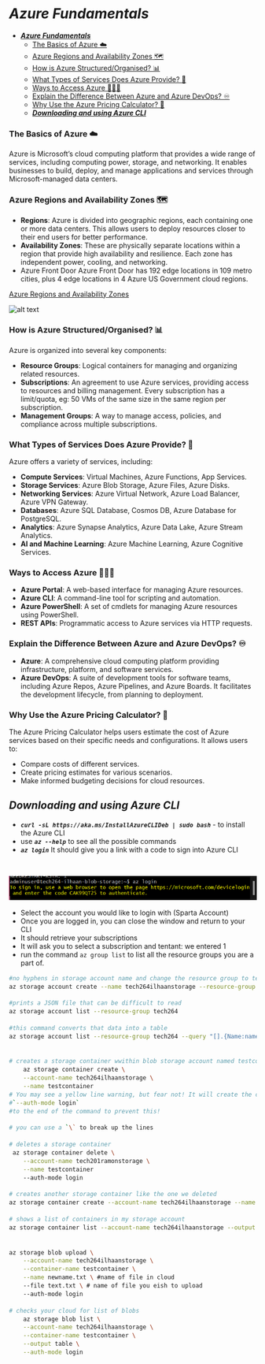 # ***Azure Fundamentals***
- [***Azure Fundamentals***](#azure-fundamentals)
    - [The Basics of Azure ☁️](#the-basics-of-azure-️)
    - [Azure Regions and Availability Zones 🗺️](#azure-regions-and-availability-zones-️)
    - [How is Azure Structured/Organised? 📊](#how-is-azure-structuredorganised-)
    - [What Types of Services Does Azure Provide? 🛜](#what-types-of-services-does-azure-provide-)
    - [Ways to Access Azure 👩🏾‍💻](#ways-to-access-azure-)
    - [Explain the Difference Between Azure and Azure DevOps? ♾️](#explain-the-difference-between-azure-and-azure-devops-️)
    - [Why Use the Azure Pricing Calculator? 🧮](#why-use-the-azure-pricing-calculator-)
  - [***Downloading and using Azure CLI***](#downloading-and-using-azure-cli)

### The Basics of Azure ☁️
Azure is Microsoft’s cloud computing platform that provides a wide range of services, including computing power, storage, and networking. It enables businesses to build, deploy, and manage applications and services through Microsoft-managed data centers.

### Azure Regions and Availability Zones 🗺️
- **Regions**: Azure is divided into geographic regions, each containing one or more data centers. This allows users to deploy resources closer to their end users for better performance.
- **Availability Zones**: These are physically separate locations within a region that provide high availability and resilience. Each zone has independent power, cooling, and networking.
- Azure Front Door
Azure Front Door has 192 edge locations in 109 metro cities, plus 4 edge locations in 4 Azure US Government cloud regions.

[Azure Regions and Availability Zones](https://holori.com/list-of-all-azure-regions-and/)

![alt text](/tech264-cloud-linux/cloud/azure/azure-images/azure-regions-map.png)

### How is Azure Structured/Organised? 📊
Azure is organized into several key components:
- **Resource Groups**: Logical containers for managing and organizing related resources.
- **Subscriptions**: An agreement to use Azure services, providing access to resources and billing management. Every subscription has a limit/quota, eg: 50 VMs of the same size in the same region per subscription.
- **Management Groups**: A way to manage access, policies, and compliance across multiple subscriptions.

### What Types of Services Does Azure Provide? 🛜
Azure offers a variety of services, including:
- **Compute Services**: Virtual Machines, Azure Functions, App Services.
- **Storage Services**: Azure Blob Storage, Azure Files, Azure Disks.
- **Networking Services**: Azure Virtual Network, Azure Load Balancer, Azure VPN Gateway.
- **Databases**: Azure SQL Database, Cosmos DB, Azure Database for PostgreSQL.
- **Analytics**: Azure Synapse Analytics, Azure Data Lake, Azure Stream Analytics.
- **AI and Machine Learning**: Azure Machine Learning, Azure Cognitive Services.

### Ways to Access Azure 👩🏾‍💻
- **Azure Portal**: A web-based interface for managing Azure resources.
- **Azure CLI**: A command-line tool for scripting and automation.
- **Azure PowerShell**: A set of cmdlets for managing Azure resources using PowerShell.
- **REST APIs**: Programmatic access to Azure services via HTTP requests.

### Explain the Difference Between Azure and Azure DevOps? ♾️
- **Azure**: A comprehensive cloud computing platform providing infrastructure, platform, and software services.
- **Azure DevOps**: A suite of development tools for software teams, including Azure Repos, Azure Pipelines, and Azure Boards. It facilitates the development lifecycle, from planning to deployment.

### Why Use the Azure Pricing Calculator? 🧮
The Azure Pricing Calculator helps users estimate the cost of Azure services based on their specific needs and configurations. It allows users to:
- Compare costs of different services.
- Create pricing estimates for various scenarios.
- Make informed budgeting decisions for cloud resources.

## ***Downloading and using Azure CLI***
- ***`curl -sL https://aka.ms/InstallAzureCLIDeb | sudo bash`*** - to install the Azure CLI
- use ***`az --help`*** to see all the possible commands
- ***`az login`*** It should give you a link with a code to sign into Azure CLI
  
<br>

![alt text](image.png)
- Select the account you would like to login with (Sparta Account)
- Once you are logged in, you can close the window and return to your CLI
- It should retrieve your subscriptions
- It will ask you to select a subscription and tentant: we entered 1
- run the command `az group list` to list all the resource groups you are a part of.
  
```bash
#no hyphens in storage account name and change the resource group to tech264
az storage account create --name tech264ilhaanstorage --resource-group tech264 --location uksouth --sku Standard_LRS`***

#prints a JSON file that can be difficult to read
az storage account list --resource-group tech264

#this command converts that data into a table
az storage account list --resource-group tech264 --query "[].{Name:name, Location:location, Kind:kind}" --output table


# creates a storage container wwithin blob storage account named testcontainer
    az storage container create \
    --account-name tech264ilhaanstorage \
    --name testcontainer
# You may see a yellow line warning, but fear not! It will create the container anyway. We could add
#`--auth-mode login`
#to the end of the command to prevent this!

# you can use a `\` to break up the lines

# deletes a storage container
 az storage container delete \
    --account-name tech201ramonstorage \
    --name testcontainer
    --auth-mode login

# creates another storage container like the one we deleted
az storage container create --account-name tech264ilhaanstorage --name testcontainer --auth-mode login

# shows a list of containers in my storage account
az storage container list --account-name tech264ilhaanstorage --output table --auth-mode login


az storage blob upload \
    --account-name tech264ilhaanstorage \
    --container-name testcontainer \
    --name newname.txt \ #name of file in cloud 
    --file text.txt \ # name of file you eish to upload
    --auth-mode login

# checks your cloud for list of blobs
    az storage blob list \
    --account-name tech264ilhaanstorage \
    --container-name testcontainer \
    --output table \
    --auth-mode login
```